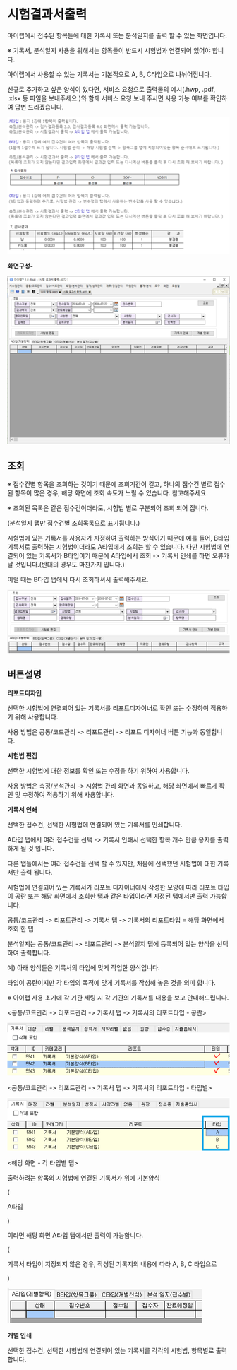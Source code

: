 # 시험결과서출력

아이랩에서 접수된 항목들에 대한 기록서 또는 분석일지를 출력 할 수 있는 화면입니다.

※ 기록서, 분석일지 사용을 위해서는 항목들이 반드시 시험법과 연결되어 있어야 합니다.

아이랩에서 사용할 수 있는 기록서는 기본적으로 A, B, C타입으로 나뉘어집니다.

신규로 추가하고 싶은 양식이 있다면, 서비스 요청으로 출력물의 예시\(.hwp, .pdf, .xlsx 등 파일을 보내주세요.\)와 함께 서비스 요청 보내 주시면 사용 가능 여부를 확인하여 답변 드리겠습니다.

![](../.gitbook/assets/233%20%282%29.png)

**화면구성-**

![](../.gitbook/assets/234%20%281%29.png)

## 조회

※ 접수건별 항목을 조회하는 것이기 때문에 조회기간이 길고, 하나의 접수건 별로 접수된 항목이 많은 경우, 해당 화면에 조회 속도가 느릴 수 있습니다. 참고해주세요.

※ 조회된 목록은 같은 접수건이더라도, 시험법 별로 구분되어 조회 되어 집니다.

\(분석일지 탭만 접수건별 조회목록으로 표기됩니다.\)

시험법에 있는 기록서를 사용자가 지정하여 출력하는 방식이기 때문에 예를 들어, B타입 기록서로 출력하는 시험법이더라도 A타입에서 조회는 할 수 있습니다. 다만 시험법에 연결되어 있는 기록서가 B타입이기 때문에 A타입에서 조회 -&gt; 기록서 인쇄를 하면 오류가 날 것입니다.\(반대의 경우도 마찬가지 입니다.\)

이럴 때는 B타입 탭에서 다시 조회하셔서 출력해주세요.

![](../.gitbook/assets/235%20%281%29.png)

## 버튼설명

**리포트디자인**

선택한 시험법에 연결되어 있는 기록서를 리포트디자이너로 확인 또는 수정하여 적용하기 위해 사용합니다.

사용 방법은 공통/코드관리 -&gt; 리포트관리 -&gt; 리포트 디자이너 버튼 기능과 동일합니다.

**시험법 편집**

선택한 시험법에 대한 정보를 확인 또는 수정을 하기 위하여 사용합니다.

사용 방법은 측정/분석관리 -&gt; 시험법 관리 화면과 동일하고, 해당 화면에서 빠르게 확인 및 수정하여 적용하기 위해 사용합니다.

**기록서 인쇄**

선택한 접수건, 선택한 시험법에 연결되어 있는 기록서를 인쇄합니다.

A타입 탭에서 여러 접수건을 선택 -&gt; 기록서 인쇄시 선택한 항목 개수 만큼 용지를 출력하게 될 것 입니다.

다른 탭들에서는 여러 접수건을 선택 할 수 있지만, 처음에 선택했던 시험법에 대한 기록서만 출력 됩니다.

시험법에 연결되어 있는 기록서가 리포트 디자이너에서 작성한 모양에 따라 리포트 타입이 공란 또는 해당 화면에서 조회한 탭과 같은 타입이라면 지정된 탭에서만 출력 가능합니다.

공통/코드관리 -&gt; 리포트관리 -&gt; 기록서 탭 -&gt; 기록서의 리포트타입 = 해당 화면에서 조회 한 탭

분석일지는 공통/코드관리 -&gt; 리포트관리 -&gt; 분석일지 탭에 등록되어 있는 양식을 선택하여 출력합니다.

예\) 아래 양식들은 기록서의 타입에 맞게 작업한 양식입니다.

타입이 공란이지만 각 타입의 목적에 맞게 기록서를 작성해 놓은 것을 의미 합니다.

※ 아이랩 사용 초기에 각 기관 세팅 시 각 기관의 기록서를 내용을 보고 안내해드립니다.

&lt;공통/코드관리 -&gt; 리포트관리 -&gt; 기록서 탭 -&gt; 기록서의 리포트타입 - 공란&gt;

![](../.gitbook/assets/236.png)

&lt;공통/코드관리 -&gt; 리포트관리 -&gt; 기록서 탭 -&gt; 기록서의 리포트타입 - 타입별&gt;

![](../.gitbook/assets/237%20%282%29.png)

&lt;해당 화면 - 각 타입별 탭&gt;

출력하려는 항목의 시험법에 연결된 기록서가 위에 기본양식

\(

A타입

\)

이라면 해당 화면 A타입 탭에서만 출력이 가능합니다.

\(

기록서 타입이 지정되지 않은 경우, 작성된 기록지의 내용에 따라 A, B, C 타입으로 

\)

![](../.gitbook/assets/238%20%281%29.png)

**개별 인쇄**

선택한 접수건, 선택한 시험법에 연결되어 있는 기록서를 각각의 시험법, 항목별로 출력합니다.


